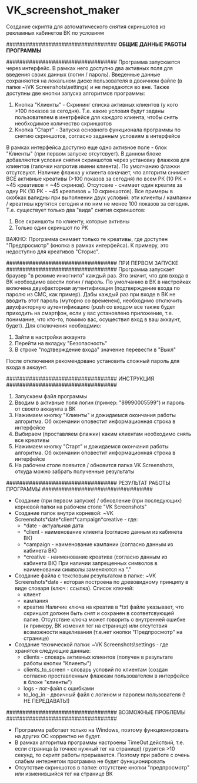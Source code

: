 # VK_screenshot_maker
Создание скрипта для автоматического снятия скриншотов из рекламных кабинетов ВК по условиям

##################################
<strong>ОБЩИЕ ДАННЫЕ РАБОТЫ ПРОГРАММЫ</strong>

##################################
Программа запускается через интерфейс. В рамках него доступно два активных поля для введения своих данных (логин / пароль). Введенные данные сохраняются на локальном диске пользователя в двоичном файле (в папке ~\VK Screenshots\settings) и не передаются во вне.
Также доступны две кнопки запуска алгоритмов программы:
  1. Кнопка "Клиенты" - Скрининг списка активных клиентов (у кого >100 показов за сегодня). Т.е. какие условия будут заданы пользователем в инетрфейсе для каждого клиента, чтобы снять необходимое количество скриншотов
  2. Кнопка "Старт" - Запуска основного функционала программы по снятию скриншотов, согласно заданным условиям в интерфейсе
 
В рамках интерфейса доступно еще одно активное поле - блок "Клиенты" (при первом запуске отсутсвует). В данном блоке добавляются условия снятия скриншотов через установку флажков для клиентов (галочки напротив имени клиента). По умолчанию флажки отсутсвуют. Наличие флажка у клиента означает, что алгоритм снимает ВСЕ активные креативы (>100 показов за сегодня) по всем РК (10 РК = ~45 креативов = ~45 скринов). Отсутсвие - снимает один креатив за одну РК (10 РК  - ~45 креативов = 10 скриншотов). Все примеры в скобках валидны при выполнении двух условий: эти клиенты / кампании / креативы крутятся сегодня и по ним не менее 100 показов за сегодня. Т.е. существует только два "вида" снятия скриншотов:
  1. Все скриншоты по клиенту, которые активны
  2. Только один скриншот по РК

ВАЖНО: Программа снимает только те креативы, где доступен "Предпросмотр" (кнопка в рамках интерфейса). К примеру, это недоступно для креативов "Сторис".

##################################
ПРИ ПЕРВОМ ЗАПУСКЕ
##################################
Программа запускает браузер "в режиме инкогнито" каждый раз. Это значит, что для входа в ВК необходимо ввести логин / пароль. По умолчанию в ВК в настройках включена двухфакторная аутентификация (подтверждение входа по паролю из СМС, как пример). Дабы каждый раз при входе в ВК не вводить этот пароль (муторно со временем), необходимо отключить двухфакторную аутентификацию (push со входом все также будет приходить на смартфон, если у вас установлено приложение, т.е. понимание, что кто-то, помимо вас, осуществил вход в ваш аккаунт, будет). Для отключения необходмио:
  1. Зайти в настройки аккаунта
  2. Перейти на вкладку "Безопасность"
  3. В строке "подтверждение входа" значение перевести в "Выкл"
  
После отключения рекомендовано установить сложный пароль для входа в аккаунт.

##################################
ИНСТРУКЦИЯ
##################################
1. Запускаем файл программы
2. Вводим в активные поля логин (пример: "89990005599") и пароль от своего аккаунта в ВК
3. Нажимаем кнопку "Клиенты" и дожидаемся окончания работы алгоритма. Об окончании оповестит информационная строка в интерфейсе
4. Выбираем (проставляем флажки) каким клиентам необходимо снять все креативы
5. Нажимаем кнопку "Старт" и дожидаемся окончания работы алгоритма. Об окончании оповестит информационная строка в интерфейсе
6. На рабочем столе появится / обновится папка VK Screenshots, откуда можно забрать полученные результаты

##################################
РЕЗУЛЬТАТ РАБОТЫ ПРОГРАММЫ
##################################
- Создание (при первом запуске) / обновление (при последующих) корневой папки на рабочем столе "VK Screenshots"
- Создание папок внутри корневой: ~VK Screenshots\*date\*client\*campaign\*creative - где:
	- *date - актуальная дата
	- *client - наименование клиента (согласно данным из кабинета ВК)
	- *campaign - наименование кампании (согласно данным из кабинета ВК)
	- *creative - наименование креатива (согласно данным из кабинета ВК)
	При наличии запрещенных символов в наименовании символы заменяются на "."
- Создание файла с текстовым результатом в папке: ~VK Screenshots\*date  - которая построена по древовидному принципу в виде словаря (ключ : ссылка). Список ключей:
	- клиент
	- кампания
	- креатив
	Наличие ключа на креатив в *txt файле указывает, что скриншот должен быть снят и сохранен в соответсвующей папке. Отсутствие ключа может говорить о внутренней ошибке (к примеру, ВК изменил тег на странице) или отсутствия возможности нацеливания (т.е.нет кнопки "Предпросмотр" на странице)
- Создание технической папки: ~VK Screenshots\settings  - где хранятся следующие данные:
	- clients - словарь активных клиентов (получен в результате работы кнопки "Клиенты")
	- clients_to_screen - словарь условий по клиентам (создан согласно проставленным флажкам пользователем в интерфейсе в блоке "клиенты")
	- logs - лог-файл с ошибками
	- to_log_in - двоичный файл с логином и паролем пользователя (!НЕ ПЕРЕДАВАТЬ!)

##################################
ВОЗМОЖНЫЕ ПРОБЛЕМЫ
##################################
- Программа работает только на Windows, поэтому функционировать на других ОС корректно не будет.
- В рамках алгоритма программы настроены TimeOut действий, т.е. если страница (а точнее нужный тег на странице) грузится >10 секунд, то скрипт работы прерывается. Поэтому при работе с очень слабым интернетом программа не будет функционировать
- Отсутствие скриншотов в папке: отсутствие кнопки "предпросмотр" или изменившийся тег на странице ВК
